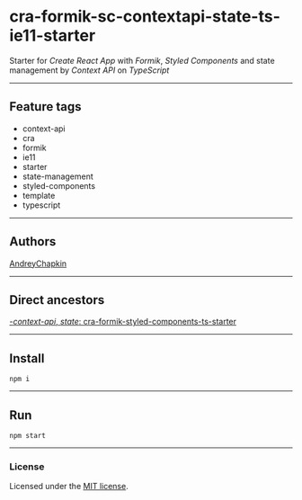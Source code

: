 # cra-formik-sc-contextapi-state-ts-ie11-starter

Starter for *Create React App* with *Formik*, *Styled Components* and state management by *Context API* on *TypeScript*

---

## Feature tags

- context-api
- cra
- formik
- ie11
- starter
- state-management
- styled-components
- template
- typescript

---

## Authors

[AndreyChapkin](https://github.com/orgs/Jepria/people/AndreyChapkin)

---

## Direct ancestors

[-*context-api*, *state*: cra-formik-styled-components-ts-starter](https://github.com/softspiders/cra-formik-styled-components-ts-starter)


---

## Install

```
npm i
```

---

## Run

```
npm start
```

---

### License

Licensed under the [MIT license](./LICENSE). 
